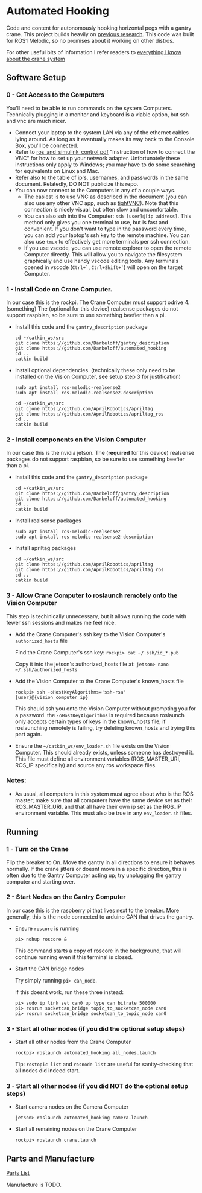 # Automated Hooking
Code and content for autonomously hooking horizontal pegs with a gantry crane. This project builds heavily on [previous research](https://github.com/Cormac0/Horizontal_Insertion). This code was built for ROS1 Melodic, so no promises about it working on other distros.

For other useful bits of information I refer readers to [everything I know about the crane system](documentation/Everything_I_Know_About_The_Crane.md)

## Software Setup

### 0 - Get Access to the Computers
You'll need to be able to run commands on the system Computers. Technically plugging in a monitor and keyboard is a viable option, but ssh and vnc are much nicer.

- Connect your laptop to the system LAN via any of the ethernet cables lying around. As long as it eventually makes its way back to the Console Box, you'll be connected.
- Refer to [ros_and_simulink_control.pdf](documentation/ros_and_simulink_control.pdf) "Instruction of how to connect the VNC" for how to set up your network adapter. Unfortunately these instructions only apply to Windows; you may have to do some searching for equivalents on Linux and Mac.
- Refer also to the table of ip's, usernames, and passwords in the same document. Relatedly, DO NOT publicize this repo.
- You can now connect to the Computers in any of a couple ways.
  - The easiest is to use VNC as described in the document (you can also use any other VNC app, such as [tightVNC](https://www.tightvnc.com/)). Note that this connection is nicely visual, but often slow and uncomfortable.
  - You can also ssh into the Computer: `ssh [user]@[ip address]`. This method only gives you one terminal to use, but is fast and convenient. If you don't want to type in the password every time, you can add your laptop's ssh key to the remote machine. You can also use `tmux` to effectively get more terminals per ssh connection.
  - If you use vscode, you can use remote explorer to open the remote Computer directly. This will allow you to navigate the filesystem graphically and use handy vscode editing tools. Any terminals opened in vscode (`` Ctrl+` ``, `` Ctrl+Shift+` ``) will open on the target Computer.
### 1 - Install Code on Crane Computer.
In our case this is the rockpi.
The Crane Computer must support odrive 4.(something)
The (optional for this device) realsense packages do not support raspbian, so be sure to use something beefier than a pi.

- Install this code and the `gantry_description` package

    ```
    cd ~/catkin_ws/src
    git clone https://github.com/Darbeloff/gantry_description
    git clone https://github.com/Darbeloff/automated_hooking
    cd ..
    catkin build
    ```

- Install optional dependencies. (technically these only need to be installed on the Vision Computer, see setup step 3 for justification)

    ```
    sudo apt install ros-melodic-realsense2
    sudo apt install ros-melodic-realsense2-description
    ```

    ```
    cd ~/catkin_ws/src
    git clone https://github.com/AprilRobotics/apriltag
    git clone https://github.com/AprilRobotics/apriltag_ros
    cd ..
    catkin build
    ```

### 2 - Install components on the Vision Computer
In our case this is the nvidia jetson.
The (**required** for this device) realsense packages do not support raspbian, so be sure to use something beefier than a pi.

- Install this code and the `gantry_description` package

    ```
    cd ~/catkin_ws/src
    git clone https://github.com/Darbeloff/gantry_description
    git clone https://github.com/Darbeloff/automated_hooking
    cd ..
    catkin build
    ```

- Install realsense packages

    ```
    sudo apt install ros-melodic-realsense2
    sudo apt install ros-melodic-realsense2-description
    ```

- Install apriltag packages

    ```
    cd ~/catkin_ws/src
    git clone https://github.com/AprilRobotics/apriltag
    git clone https://github.com/AprilRobotics/apriltag_ros
    cd ..
    catkin build
    ```


### 3 - Allow Crane Computer to roslaunch remotely onto the Vision Computer
This step is techinically unnecessary, but it allows running the code with fewer ssh sessions and makes me feel nice.

- Add the Crane Computer's ssh key to the Vision Computer's `authorized_hosts` file

    Find the Crane Computer's ssh key: `rockpi> cat ~/.ssh/id_*.pub`
    
    Copy it into the jetson's authorized_hosts file at: `jetson> nano ~/.ssh/authorized_hosts`

- Add the Vision Computer to the Crane Computer's known_hosts file

    `rockpi> ssh -oHostKeyAlgorithms='ssh-rsa' {user}@{vision_computer_ip}`

    This should ssh you onto the Vision Computer without prompting you for a password. the `-oHostKeyAlgorithms` is required because roslaunch only accepts certain types of keys in the known_hosts file; if roslaunching remotely is failing, try deleting known_hosts and trying this part again.

- Ensure the `~/catkin_ws/env_loader.sh` file exists on the Vision Computer. This should already exists, unless someone has destroyed it. This file must define all environment variables (ROS_MASTER_URI, ROS_IP specifically) and source any ros workspace files.

### Notes:
- As usual, all computers in this system must agree about who is the ROS master; make sure that all computers have the same device set as their ROS_MASTER_URI, and that all have their own ip set as the ROS_IP environment variable. This must also be true in any `env_loader.sh` files.

## Running

### 1 - Turn on the Crane
Flip the breaker to On. Move the gantry in all directions to ensure it behaves normally. If the crane jitters or doesnt move in a specific direction, this is often due to the Gantry Computer acting up; try unplugging the gantry computer and starting over.
### 2 - Start Nodes on the Gantry Computer
In our case this is the raspberry pi that lives next to the breaker. More generally, this is the node connected to arduino CAN that drives the gantry.

- Ensure `roscore` is running

    `pi> nohup roscore &`

    This command starts a copy of roscore in the background, that will continue running even if this terminal is closed. 

- Start the CAN bridge nodes

    Try simply running `pi> can_node`.

    If this doesnt work, run these three instead:
    ```
    pi> sudo ip link set can0 up type can bitrate 500000
    pi> rosrun socketcan_bridge topic_to_socketcan_node can0
    pi> rosrun socketcan_bridge socketcan_to_topic_node can0
    ```

### 3 - Start all other nodes (if you did the optional setup steps)
- Start all other nodes from the Crane Computer

    `rockpi> roslaunch automated_hooking all_nodes.launch`

    Tip: `rostopic list` and `rosnode list` are useful for sanity-checking that all nodes did indeed start.
### 3 - Start all other nodes (if you did NOT do the optional setup steps)
- Start camera nodes on the Camera Computer

    `jetson> roslaunch automated_hooking camera.launch`

- Start all remaining nodes on the Crane Computer

    `rockpi> roslaunch crane.launch`



## Parts and Manufacture

[Parts List](documentation/Parts_List.md)

Manufacture is TODO.